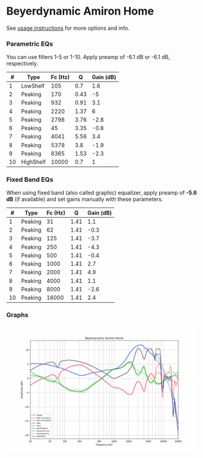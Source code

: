 # Beyerdynamic Amiron Home
See [usage instructions](https://github.com/jaakkopasanen/AutoEq#usage) for more options and info.

### Parametric EQs
You can use filters 1-5 or 1-10. Apply preamp of -6.1 dB or -6.1 dB, respectively.

|   # | Type      |   Fc (Hz) |    Q |   Gain (dB) |
|-----|-----------|-----------|------|-------------|
|   1 | LowShelf  |       105 | 0.7  |         1.6 |
|   2 | Peaking   |       170 | 0.43 |        -5   |
|   3 | Peaking   |       932 | 0.91 |         3.1 |
|   4 | Peaking   |      2220 | 1.37 |         6   |
|   5 | Peaking   |      2798 | 3.76 |        -2.8 |
|   6 | Peaking   |        45 | 3.35 |        -0.8 |
|   7 | Peaking   |      4041 | 5.56 |         3.4 |
|   8 | Peaking   |      5378 | 3.8  |        -1.9 |
|   9 | Peaking   |      8365 | 1.53 |        -2.3 |
|  10 | HighShelf |     10000 | 0.7  |         1   |

### Fixed Band EQs
When using fixed band (also called graphic) equalizer, apply preamp of **-5.6 dB** (if available) and set gains manually with these parameters.

|   # | Type    |   Fc (Hz) |    Q |   Gain (dB) |
|-----|---------|-----------|------|-------------|
|   1 | Peaking |        31 | 1.41 |         1.1 |
|   2 | Peaking |        62 | 1.41 |        -0.3 |
|   3 | Peaking |       125 | 1.41 |        -3.7 |
|   4 | Peaking |       250 | 1.41 |        -4.3 |
|   5 | Peaking |       500 | 1.41 |        -0.4 |
|   6 | Peaking |      1000 | 1.41 |         2.7 |
|   7 | Peaking |      2000 | 1.41 |         4.9 |
|   8 | Peaking |      4000 | 1.41 |         1.1 |
|   9 | Peaking |      8000 | 1.41 |        -2.6 |
|  10 | Peaking |     16000 | 1.41 |         2.4 |

### Graphs
![](./Beyerdynamic%20Amiron%20Home.png)
